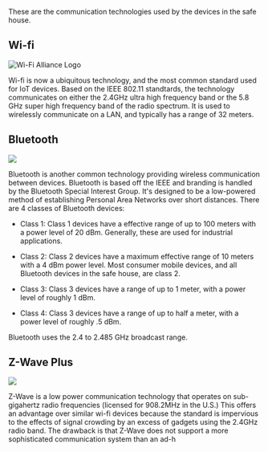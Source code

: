 These are the communication technologies used by the devices in the safe house.

## Wi-fi

![Wi-Fi Alliance Logo](https://www.wi-fi.org/sites/default/files/images/WFA_OnProduct_Flat_Web_LR.gif)

Wi-fi is now a ubiquitous technology, and the most common standard used for IoT devices. Based on the IEEE 802.11 standtards, the technology communicates on either the 2.4GHz ultra high frequency band or the 5.8 GHz super high frequency band of the radio spectrum. It is used to wirelessly communicate on a LAN, and typically has a range of 32 meters.

## Bluetooth

![](https://upload.wikimedia.org/wikipedia/commons/thumb/f/fc/BluetoothLogo.svg/512px-BluetoothLogo.svg.png)

Bluetooth is another common technology providing wireless communication between devices. Bluetooth is based off the IEEE and branding is handled by the Bluetooth Special Interest Group. It's designed to be a low-powered method of establishing Personal Area Networks over short distances. There are 4 classes of Bluetooth devices:

* Class 1: Class 1 devices have a effective range of up to 100 meters with a power level of 20 dBm. Generally, these are used for industrial applications.

* Class 2: Class 2 devices have a maximum effective range of 10 meters with a 4 dBm power level. Most consumer mobile devices, and all Bluetooth devices in the safe house, are class 2.

* Class 3: Class 3 devices have a range of up to 1 meter, with a power level of roughly 1 dBm.

* Class 4: Class 3 devices have a range of up to half a meter, with a power level of roughly .5 dBm.

Bluetooth uses the  2.4 to 2.485 GHz broadcast range.

## Z-Wave Plus

![](https://z-wavealliance.org/wp-content/uploads/2017/06/Z-Wave_Plus_Badge_RGB_1000x810px_v3.1-150x122.png)

Z-Wave is a low power communication technology that operates on sub-gigahertz radio frequencies (licensed for 908.2MHz in the U.S.) This offers an advantage over similar wi-fi devices because the standard is impervious to the effects of signal crowding by an excess of gadgets using the 2.4GHz radio band. The drawback is that Z-Wave does not support a more sophisticated communication system than an ad-h
